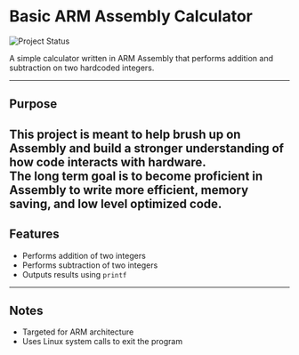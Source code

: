 # Basic ARM Assembly Calculator

![Project Status](https://img.shields.io/badge/status-completed-brightgreen)

A simple calculator written in ARM Assembly that performs addition and subtraction on two hardcoded integers.

---
## Purpose

This project is meant to help brush up on Assembly and build a stronger understanding of how code interacts with hardware.  
The long term goal is to become proficient in Assembly to write more efficient, memory saving, and low level optimized code.
---
## Features
- Performs addition of two integers  
- Performs subtraction of two integers  
- Outputs results using `printf`
---
## Notes
- Targeted for ARM architecture  
- Uses Linux system calls to exit the program
